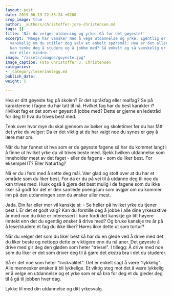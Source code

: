 ```yaml
---
layout: post
date: 2019-06-19 22:35:24 +0200
crop_image: true
author: _authors/christoffer-jore-christensen.md
tags: []
title: 'Når du velger utdanning og yrke: Gå for det gøyeste!'
excerpt: 'Mange har vansker med å vege utdannelse og yrke. Egentlig er dette ikke
  vanskelig om du stiller deg selv et enkelt spørsmål: Hva er det aller gøyeste du
  kan tenke deg å studere og å jobbe med? Så enkelt og så vanskelig er det. Verken
  mer eller mindre.'
image: "/assets/images/goyeste.jpg"
image_caption: Foto Christoffer J. Christensen
categories:
- _category/leserinnlegg.md
publish_date: 
weight: 5

---
```

Hva er ditt gøyeste fag på skolen? Er det språkfag eller realfag? Se på karakterene i fagne du har tatt til nå. Hvilket fag har du best karakter i? Hvilket fag er det som er gøyest å jobbe med? Dette er gjerne en ledetråd for deg til hva du trives best med.

Tenk over hvor mye du skal gjennom av bøker og skoletimer før du har fått det yrke du velger: Da er det viktig at du har valgt noe du synes er gøy å lære mer om.

Når du har funnet ut hva som er de gøyeste fagene så har du kommet langt i å finne ut hvilket yrke du vil trives beste med. Sjekk hvilken utdannelse som inneholder mest av det faget - eller de fagene - som du liker best. For eksempel IT? Eller Naturfag?

Nå er du i ferd med å sette deg mål. Vær glad og stolt over at du har et område som du liker best. For da er du på vei til å utdanne deg til noe du kan trives med. Husk også å gjøre det best mulig i de fagene som du ikke liker så godt for det er den samlede poengsum som avgjør om du kommer inn på den utdanningen som du ønsker aller mest.

Jada. Din far eller mor vil kanskje si: - Se heller på hvilket yrke du tjener best i. Er det et godt valg? Kan du forstille deg å jobbe i alle dine yrkesaktive år med noe du ikke er interessert i bare fordi det kanskje gir litt høyere inntekt enn det du egentlig ønsker å drive med? Og bruke kanskje tre år på å lese/studere et fag du ikke liker? Høres ikke dette ut som tortur?

Når du velger det som du liker best så har du en glede ved å drive med det du liker beste og nettopp dette er viktigere enn du nå aner. Det gøyeste å drive med gir deg den gløden som heter "trivsel". I tillegg: Å drive med noe som du liker er det som driver deg til å gjøre det ekstra bra i det du studerer.

Så er det noe som heter "livskvalitet". Det er enkelt sagt å være "lykkelig". Alle mennesker ønsker å bli lykkelige. Et viktig steg mot det å være lykkelig er å velge en utdannelse og et yrke som er så bra for deg et du gleder deg til å gå til jobben hver dag.

Lykke til med din utdannelse og ditt yrkesvalg.
